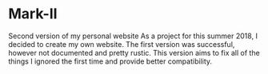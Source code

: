 # Mark-II
Second version of my personal website
As a project for this summer 2018, I decided to create my own website.
The first version was successful, however not documented and pretty rustic.
This version aims to fix all of the things I ignored the first time and provide
better compatibility.
